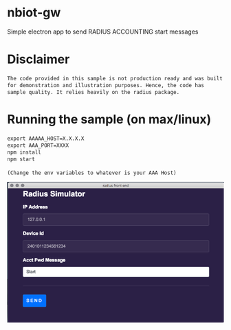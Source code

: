 # nbiot-gw

Simple electron app to send RADIUS ACCOUNTING start messages 

# Disclaimer

```
The code provided in this sample is not production ready and was built for demonstration and illustration purposes. Hence, the code has sample quality. It relies heavily on the radius package.
```


# Running the sample (on max/linux)

```
export AAAAA_HOST=X.X.X.X
export AAA_PORT=XXXX
npm install
npm start

(Change the env variables to whatever is your AAA Host)

```

![](static/gui.png?raw=true)
  
